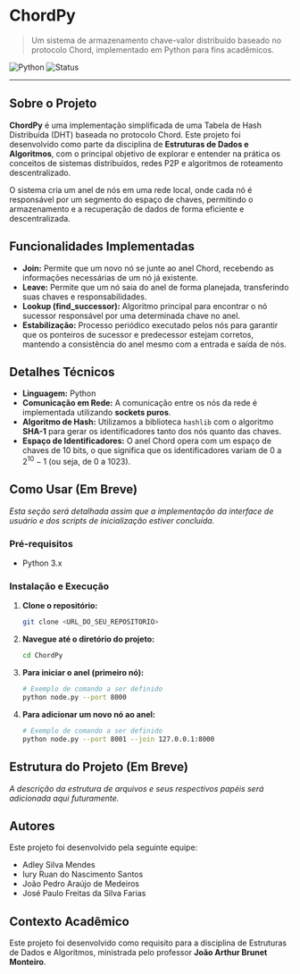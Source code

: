 # ChordPy

> Um sistema de armazenamento chave-valor distribuído baseado no protocolo Chord, implementado em Python para fins acadêmicos.

![Python](https://img.shields.io/badge/Python-3.x-blue.svg?style=for-the-badge&logo=python)
![Status](https://img.shields.io/badge/Status-Em%20Desenvolvimento-yellow.svg?style=for-the-badge)

---

## Sobre o Projeto

**ChordPy** é uma implementação simplificada de uma Tabela de Hash Distribuída (DHT) baseada no protocolo Chord. Este projeto foi desenvolvido como parte da disciplina de **Estruturas de Dados e Algoritmos**, com o principal objetivo de explorar e entender na prática os conceitos de sistemas distribuídos, redes P2P e algoritmos de roteamento descentralizado.

O sistema cria um anel de nós em uma rede local, onde cada nó é responsável por um segmento do espaço de chaves, permitindo o armazenamento e a recuperação de dados de forma eficiente e descentralizada.

## Funcionalidades Implementadas

- **Join:** Permite que um novo nó se junte ao anel Chord, recebendo as informações necessárias de um nó já existente.
- **Leave:** Permite que um nó saia do anel de forma planejada, transferindo suas chaves e responsabilidades.
- **Lookup (find_successor):** Algoritmo principal para encontrar o nó sucessor responsável por uma determinada chave no anel.
- **Estabilização:** Processo periódico executado pelos nós para garantir que os ponteiros de sucessor e predecessor estejam corretos, mantendo a consistência do anel mesmo com a entrada e saída de nós.

## Detalhes Técnicos

- **Linguagem:** Python
- **Comunicação em Rede:** A comunicação entre os nós da rede é implementada utilizando **sockets puros**.
- **Algoritmo de Hash:** Utilizamos a biblioteca `hashlib` com o algoritmo **SHA-1** para gerar os identificadores tanto dos nós quanto das chaves.
- **Espaço de Identificadores:** O anel Chord opera com um espaço de chaves de $10$ bits, o que significa que os identificadores variam de $0$ a $2^{10}-1$ (ou seja, de 0 a 1023).

## Como Usar (Em Breve)

_Esta seção será detalhada assim que a implementação da interface de usuário e dos scripts de inicialização estiver concluída._

### Pré-requisitos

- Python 3.x

### Instalação e Execução

1. **Clone o repositório:**

    ```bash
    git clone <URL_DO_SEU_REPOSITORIO>
    ```

2. **Navegue até o diretório do projeto:**

    ```bash
    cd ChordPy
    ```

3. **Para iniciar o anel (primeiro nó):**

    ```bash
    # Exemplo de comando a ser definido
    python node.py --port 8000
    ```

4. **Para adicionar um novo nó ao anel:**

    ```bash
    # Exemplo de comando a ser definido
    python node.py --port 8001 --join 127.0.0.1:8000
    ```

## Estrutura do Projeto (Em Breve)

_A descrição da estrutura de arquivos e seus respectivos papéis será adicionada aqui futuramente._

## Autores

Este projeto foi desenvolvido pela seguinte equipe:

- Adley Silva Mendes
- Iury Ruan do Nascimento Santos
- João Pedro Araújo de Medeiros
- José Paulo Freitas da Silva Farias

## Contexto Acadêmico

Este projeto foi desenvolvido como requisito para a disciplina de Estruturas de Dados e Algoritmos, ministrada pelo professor **João Arthur Brunet Monteiro**.
